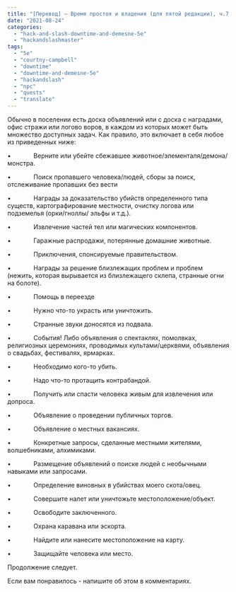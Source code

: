 ```yaml
---
title: "[Перевод] — Время простоя и владения (для пятой редакции), ч.7 — Задания"
date: "2021-08-24"
categories: 
  - "hack-and-slash-downtime-and-demesne-5e"
  - "hackandslashmaster"
tags: 
  - "5e"
  - "courtny-campbell"
  - "downtime"
  - "downtime-and-demesne-5e"
  - "hackandslash"
  - "npc"
  - "quests"
  - "translate"
---
```


Обычно в поселении есть доска объявлений или с доска с наградами, офис стражи или логово воров, в каждом из которых может быть множество доступных задач. Как правило, это включает в себя любое из приведенных ниже:

•             Верните или убейте сбежавшее животное/элементаля/демона/ монстра.

•             Поиск пропавшего человека/людей, сборы за поиск, отслеживание пропавших без вести

•             Награды за доказательство убийств определенного типа существ, картографирование местности, очистку логова или подземелья (орки/гноллы/ эльфы и т.д.).

•             Извлечение частей тел или магических компонентов.

•             Гаражные распродажи, потерянные домашние животные.

•             Приключения, спонсируемые правительством.

•             Награды за решение близлежащих проблем и проблем (нежить, которая вырывается из близлежащего склепа, странные огни на болоте).

•             Помощь в переезде

•             Нужно что-то украсть или уничтожить.

•             Странные звуки доносятся из подвала.

•             События! Либо объявления о спектаклях, помолвках, религиозных церемониях, проводимых культами/церквями, объявления о свадьбах, фестивалях, ярмарках.

•             Необходимо кого-то убить.

•             Надо что-то протащить контрабандой.

•             Получить или спасти человека живым для извлечения или допроса.

•             Объявление о проведении публичных торгов.

•             Объявление о местных вакансиях.

•             Конкретные запросы, сделанные местными жителями, волшебниками, алхимиками.

•             Размещение объявлений о поиске людей с необычными навыками или запросами.

•             Определение виновных в убийствах моего скота/овец.

•             Совершите налет или уничтожьте местоположение/объект.

•             Освободите заключенного.

•             Охрана каравана или эскорта.

•             Найдите или нанесите местоположение на карту.

•             Защищайте человека или место.

Продолжение следует.

Если вам понравилось - напишите об этом в комментариях.
